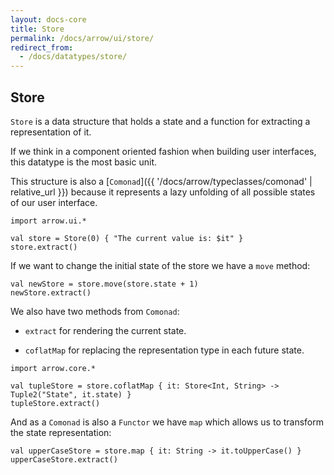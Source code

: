 ```yaml
---
layout: docs-core
title: Store
permalink: /docs/arrow/ui/store/
redirect_from:
  - /docs/datatypes/store/
---
```


## Store





`Store` is a data structure that holds a state and a function for extracting a representation of it.

If we think in a component oriented fashion when building user interfaces, this datatype is the most basic unit.

This structure is also a [`Comonad`]({{ '/docs/arrow/typeclasses/comonad' | relative_url }}) because it represents a lazy unfolding of all possible states of our user interface.

```kotlin:ank
import arrow.ui.*

val store = Store(0) { "The current value is: $it" }
store.extract()
```

If we want to change the initial state of the store we have a `move` method:

```kotlin:ank
val newStore = store.move(store.state + 1)
newStore.extract()
```

We also have two methods from `Comonad`:

* `extract` for rendering the current state.

* `coflatMap` for replacing the representation type in each future state.

```kotlin:ank
import arrow.core.*

val tupleStore = store.coflatMap { it: Store<Int, String> -> Tuple2("State", it.state) }
tupleStore.extract()
```

And as a `Comonad` is also a `Functor` we have `map` which allows us to transform the state representation:

```kotlin:ank
val upperCaseStore = store.map { it: String -> it.toUpperCase() }
upperCaseStore.extract()
```
